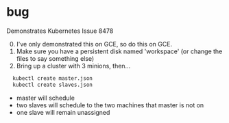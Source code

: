 # bug
Demonstrates Kubernetes Issue 8478

0. I've only demonstrated this on GCE, so do this on GCE.
1. Make sure you have a persistent disk named 'workspace' (or change the files to say something else)
2. Bring up a cluster with 3 minions, then...

```bash
  kubectl create master.json
  kubectl create slaves.json
```

* master will schedule
* two slaves will schedule to the two machines that master is not on
* one slave will remain unassigned
